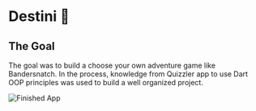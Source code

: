 # Destini 🤔

## The Goal

The goal was to build a choose your own adventure game like Bandersnatch. In the process, knowledge from Quizzler app to use Dart OOP principles was used to build a well organized project.

![Finished App](https://github.com/londonappbrewery/Images/blob/master/Destini.gif)
